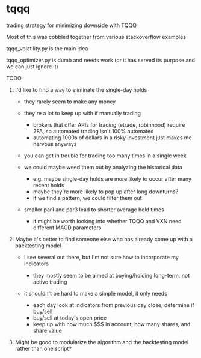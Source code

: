 # tqqq
trading strategy for minimizing downside with TQQQ

Most of this was cobbled together from various stackoverflow examples

tqqq_volatility.py is the main idea

tqqq_optimizer.py is dumb and needs work (or it has served its purpose and we can just ignore it)

TODO
1. I'd like to find a way to eliminate the single-day holds

   * they rarely seem to make any money

   * they're a lot to keep up with if manually trading
     - brokers that offer APIs for trading (etrade, robinhood) require 2FA, so automated trading isn't 100% automated
     - automating 1000s of dollars in a risky investment just makes me nervous anyways

   * you can get in trouble for trading too many times in a single week

   * we could maybe weed them out by analyzing the historical data
     - e.g. maybe single-day holds are more likely to occur after many recent holds
     - maybe they're more likely to pop up after long downturns?
     - if we find a pattern, we could filter them out

   * smaller par1 and par3 lead to shorter average hold times
     - it might be worth looking into whether TQQQ and VXN need different MACD parameters

2. Maybe it's better to find someone else who has already come up with a backtesting model

   * I see several out there, but I'm not sure how to incorporate my indicators
     - they mostly seem to be aimed at buying/holding long-term, not active trading

   * it shouldn't be hard to make a simple model, it only needs
     - each day look at indicators from previous day close, determine if buy/sell
     - buy/sell at today's open price
     - keep up with how much $$$ in account, how many shares, and share value

3. Might be good to modularize the algorithm and the backtesting model rather than one script?
